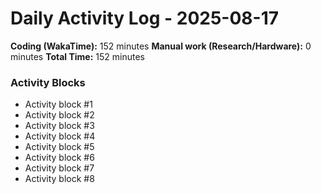 # Daily Activity Log - 2025-08-17

**Coding (WakaTime):** 152 minutes
**Manual work (Research/Hardware):** 0 minutes
**Total Time:** 152 minutes

### Activity Blocks
- Activity block #1
- Activity block #2
- Activity block #3
- Activity block #4
- Activity block #5
- Activity block #6
- Activity block #7
- Activity block #8
